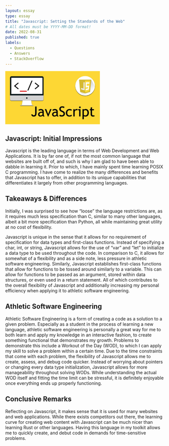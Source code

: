 ```yaml
---
layout: essay
type: essay
title: "Javascript: Setting the Standards of the Web"
# All dates must be YYYY-MM-DD format!
date: 2022-08-31
published: true
labels:
  - Questions
  - Answers
  - StackOverflow
---
```


<img width="300px" class="rounded float-start pe-4" src="../img/javascript-reflection/javascript.jpg">

## Javascript: Initial Impressions

Javascript is the leading language in terms of Web Development and Web Applications. It is by far one of, if not the most common language that websites are built off of, and such is why I am glad to have been able to dabble in learning it. Prior to which, I have mainly spent time learning POSIX C programming. I have come to realize the many differences and benefits that Javascript has to offer, in addition to its unique capabilities that differentiates it largely from other programming languages.

## Takeaways & Differences

Initially, I was surprised to see how “loose” the language restrictions are, as it requires much less specification than C, similar to many other languages, albeit a bit more specification than Python, all while maintaining great utility at no cost of flexibility.

Javascript is unique in the sense that it allows for no requirement of specification for data types and first-class functions. Instead of specifying a char, int, or string, Javascript allows for the use of “var” and “let” to initialize a data type to be used throughout the code. In comparison to C, it allows for somewhat of a flexibility and as a side note, less pressure in athletic software engineering. Similarly, Javascript establishes first-class functions that allow for functions to be tossed around similarly to a variable. This can allow for functions to be passed as an argument, stored within data structures, or even used in a return statement. All of which contributes to the overall flexibility of Javascript and additionally increasing my personal efficiency when applying it to athletic software engineering.


## Athletic Software Engineering

Athletic Software Engineering is a form of creating a code as a solution to a given problem. Especially as a student in the process of learning a new language, athletic software engineering is personally a great way for me to both learn and apply my knowledge in an interactive fashion, to create something functional that demonstrates my growth. Problems to demonstrate this include a Workout of the Day (WOD), to which I can apply my skill to solve a problem within a certain time. Due to the time constraints that come with each problem, the flexibility of Javascript allows me to create, assess, and debug code quicker. Instead of worrying about pointers or changing every data type initialization, Javascript allows for more manageability throughout solving WODs. While understanding the actual WOD itself and fitting the time limit can be stressful, it is definitely enjoyable once everything ends up properly functioning.


## Conclusive Remarks

Reflecting on Javascript, it makes sense that it is used for many websites and web applications. While there exists competitors out there, the learning curve for creating web content with Javascript can be much nicer than learning Rust or other languages. Having this language in my toolkit allows me to quickly create, and debut code in demands for time-sensitive problems.
